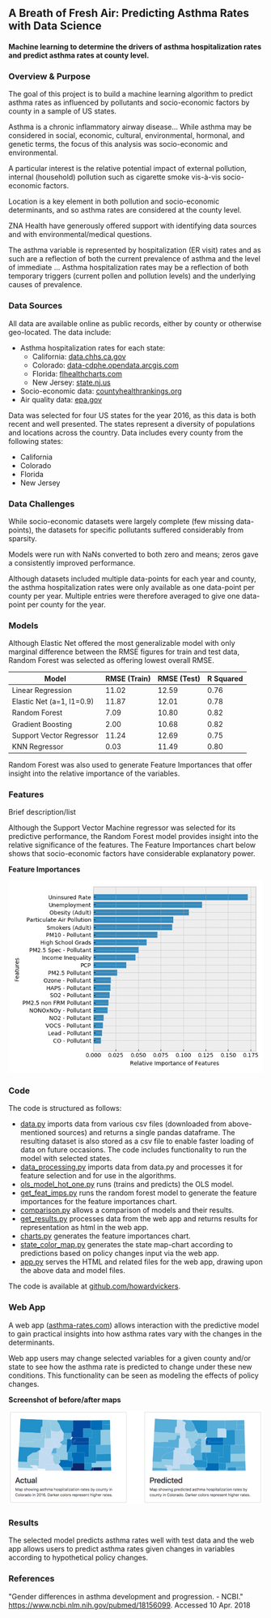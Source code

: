 ## A Breath of Fresh Air: Predicting Asthma Rates with Data Science
#### Machine learning to determine the drivers of asthma hospitalization rates and predict asthma rates at county level.

### Overview & Purpose				
The goal of this project is to build a machine learning algorithm to predict asthma rates as influenced by pollutants and socio-economic factors by county in a sample of US states.

Asthma is a chronic inflammatory airway disease...
While asthma may be considered in social, economic, cultural, environmental, hormonal, and genetic terms, the focus of this analysis was socio-economic and environmental.  

A particular interest is the relative potential impact of external pollution, internal (household) pollution such as cigarette smoke vis-à-vis socio-economic factors.

Location is a key element in both pollution and socio-economic determinants, and so asthma rates are considered at the county level.

ZNA Health have generously offered support with identifying data sources and with environmental/medical questions.

The asthma variable is represented by hospitalization (ER visit) rates and as such are a reflection of both the current prevalence of asthma and the level of immediate ... Asthma hospitalization rates may be a reflection of both temporary triggers (current pollen and pollution levels) and the underlying causes of prevalence.  

### Data Sources
All data are available online as public records, either by county or otherwise geo-located.  The data include:
* Asthma hospitalization rates for each state:
  * California: [data.chhs.ca.gov](https://data.chhs.ca.gov/dataset/asthma-ed-visit-rates-lghc-indicator-07)
  * Colorado: [data-cdphe.opendata.arcgis.com](https://data-cdphe.opendata.arcgis.com/datasets/asthma-hospitalization-rate-counties)
  * Florida: [flhealthcharts.com](http://www.flhealthcharts.com/charts/OtherIndicators/NonVitalIndDataViewer.aspx?cid=0341)
  * New Jersey: [state.nj.us](https://www26.state.nj.us/doh-shad/indicator/view/NJASTHMAHOSP.countyAAR.html)
* Socio-economic data:  [countyhealthrankings.org](http://www.countyhealthrankings.org/rankings/data)
* Air quality data: [epa.gov](https://aqs.epa.gov/aqsweb/airdata/download_files.html)

Data was selected for four US states for the year 2016, as this data is both recent and well presented. The states represent a diversity of populations and locations across the country.  Data includes every county from the following states:
* California
* Colorado
* Florida
* New Jersey

### Data Challenges
While socio-economic datasets were largely complete (few missing data-points), the datasets for specific pollutants suffered considerably from sparsity.  

Models were run with NaNs converted to both zero and means; zeros gave a consistently improved performance.

Although datasets included multiple data-points for each year and county, the asthma hospitalization rates were only available as one data-point per county per year.  Multiple entries were therefore averaged to give one data-point per county for the year.


### Models
Although Elastic Net offered the most generalizable model with only marginal difference between the RMSE figures for train and test data, Random Forest was selected as offering lowest overall RMSE.

| Model                           | RMSE (Train)         | RMSE (Test)      | R Squared     |
| ------------------------------- |---------------| --------------| --------------|
| Linear Regression               | 11.02          | 12.59          |  0.76        |
| Elastic Net (a=1, l1=0.9)     | 11.87           | 12.01          |  0.78        |
| Random Forest                   | 7.09          | 10.80          |    0.82      |
| Gradient Boosting               | 2.00          | 10.68          | 0.82         |
| Support Vector Regressor      | 11.24          | 12.69          |  0.75        |
| KNN Regressor                | 0.03          | 11.49          |    0.80      |

Random Forest was also used to generate Feature Importances that offer insight into the relative importance of the variables.

### Features
Brief description/list

Although the Support Vector Machine regressor was selected for its predictive performance, the Random Forest model provides insight into the relative significance of the features.  The Feature Importances chart below shows that socio-economic factors have considerable explanatory power.

**Feature Importances**

![alt text](https://github.com/howardvickers/galvanize-capstone-asthma/blob/master/src/static/images/feat_imps.png "Feature Importances")

### Code
The code is structured as follows:
* [data.py](https://github.com/howardvickers/galvanize-capstone-asthma/blob/master/src/data.py) imports data from various csv files (downloaded from above-mentioned sources) and returns a single pandas dataframe.  The resulting dataset is also stored as a csv file to enable faster loading of data on future occasions.  The code includes functionality to run the model with selected states.
* [data_processing.py](https://github.com/howardvickers/galvanize-capstone-asthma/blob/master/src/data_processing.py) imports data from data.py and processes it for feature selection and for use in the algorithms.  
* [ols_model_hot_one.py](https://github.com/howardvickers/galvanize-capstone-asthma/blob/master/src/ols_model_hot_one.py) runs (trains and predicts) the OLS model.
* [get_feat_imps.py](https://github.com/howardvickers/galvanize-capstone-asthma/blob/master/src/get_feat_imps.py) runs the random forest model to generate the feature importances for the feature importances chart.
* [comparison.py](https://github.com/howardvickers/galvanize-capstone-asthma/blob/master/src/comparison.py) allows a comparison of models and their results.
* [get_results.py](https://github.com/howardvickers/galvanize-capstone-asthma/blob/master/src/get_results.py) processes data from the web app and returns results for representation as html in the web app.
* [charts.py](https://github.com/howardvickers/galvanize-capstone-asthma/blob/master/src/charts.py) generates the feature importances chart.
* [state_color_map.py](https://github.com/howardvickers/galvanize-capstone-asthma/blob/master/src/state_color_map.py) generates the state map-chart according to predictions based on policy changes input via the web app.
* [app.py](https://github.com/howardvickers/galvanize-capstone-asthma/blob/master/src/app.py) serves the HTML and related files for the web app, drawing upon the above data and model files.

The code is available at [github.com/howardvickers](https://github.com/howardvickers).

### Web App
A web app ([asthma-rates.com](http://asthma-rates.com)) allows interaction with the predictive model to gain practical insights into how asthma rates vary with the changes in the determinants.  

Web app users may change selected variables for a given county and/or state to see how the asthma rate is predicted to change under these new conditions.  This functionality can be seen as modeling the effects of policy changes.  

**Screenshot of before/after maps**

![alt text](https://github.com/howardvickers/galvanize-capstone-asthma/blob/master/before_after_maps.png "Before and After Policy Changes")


### Results
The selected model predicts asthma rates well with test data and the web app allows users to predict asthma rates given changes in variables according to hypothetical policy changes.  

### References
"Gender differences in asthma development and progression. - NCBI." https://www.ncbi.nlm.nih.gov/pubmed/18156099. Accessed 10 Apr. 2018
